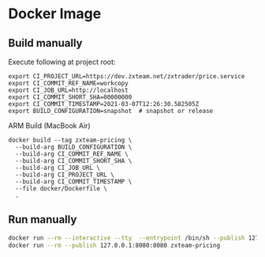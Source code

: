 # Docker Image

## Build manually

Execute following at project root:

```shell
export CI_PROJECT_URL=https://dev.zxteam.net/zxtrader/price.service
export CI_COMMIT_REF_NAME=workcopy
export CI_JOB_URL=http://localhost
export CI_COMMIT_SHORT_SHA=00000000
export CI_COMMIT_TIMESTAMP=2021-03-07T12:26:30.582505Z
export BUILD_CONFIGURATION=snapshot  # snapshot or release
```

ARM Build (MacBook Air)

```shell
docker build --tag zxteam-pricing \
  --build-arg BUILD_CONFIGURATION \
  --build-arg CI_COMMIT_REF_NAME \
  --build-arg CI_COMMIT_SHORT_SHA \
  --build-arg CI_JOB_URL \
  --build-arg CI_PROJECT_URL \
  --build-arg CI_COMMIT_TIMESTAMP \
  --file docker/Dockerfile \
  .
```

## Run manually

```bash
docker run --rm --interactive --tty  --entrypoint /bin/sh --publish 127.0.0.1:8080:8080 zxteam-pricing 
docker run --rm --publish 127.0.0.1:8080:8080 zxteam-pricing
```
